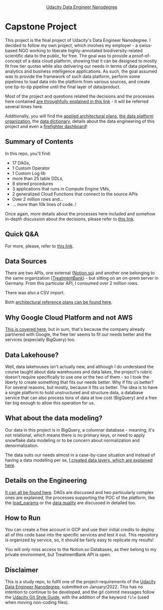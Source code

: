 

<p align="center"><a href="https://www.udacity.com/course/data-engineer-nanodegree--nd027">Udacity Data Engineer Nanodegree</a></p>

# Capstone Project

This project is the final project of Udacity's Data Engineer Nanodegree. I decided to follow my own project, which involves my employer - a swiss-based NGO working to liberate highly-annotated biodiversity-related scientific data to the public, for free. The goal was to provide a proof-of-concept of a data cloud platform, showing that it can be designed to mostly fit free tier quotas while also delivering our needs in terms of data pipelines, analytics and business intelligence applications. As such, the goal assumed was to provide the framework of such data platform, perform some pipelines to load data into the platform from various sources, and create one tip-to-tip pipeline until the final layer of data/product.

Most of the project and questions related the decisions and the processes here contained [are throughfully explained in this link](https://sites.google.com/view/guidoti-udacity-dend-capstone/) - it will be referred several times here.

Additionally, you will find the [applied architectural plans](https://sites.google.com/view/guidoti-udacity-dend-capstone/data-architecture/reference-plans?authuser=2), [the data platform organization](https://sites.google.com/view/guidoti-udacity-dend-capstone/data-architecture/platform-organization), the [data dictionary](https://sites.google.com/view/guidoti-udacity-dend-capstone/data-dictionary), details about the data engineering of this project and even a [firefighter dashboard](https://sites.google.com/view/guidoti-udacity-dend-capstone/firefighter)!

## Summary of Contents

In this repo, you'll find:
- 17 DAGs,
- 1 Custom Operator
- 1 Custom Log lib
- more than 25 table DDLs,
- 8 stored procedures
- 3 applications that runs in Compute Engine VMs,
- 2 generalized Cloud Functions that connect to the source APIs
- Over 2 million rows and...
- ... more than 10k lines of code..!

Once again, more details about the processes here included and somehow in-depth discussion about the decisions, please refer to [this link](https://sites.google.com/view/guidoti-udacity-dend-capstone/).

## Quick Q&A

For more, please, refer to [this link](https://sites.google.com/view/guidoti-udacity-dend-capstone/).

## Data Sources
There are two APIs, one external ([Notion.so](https://developers.notion.com/)) and another one belonging to the same organization ([TreatmentBank](https://tb.plazi.org/GgServer/dioStats)) - but sitting on an on-prem server in Germany. From this particular API, I consumed over 2 million rows.

There was also a CSV import.

Both [architectural reference plans can be found here](https://sites.google.com/view/guidoti-udacity-dend-capstone/data-architecture/reference-plans).


## Why Google Cloud Platform and not AWS
[This is covered here](https://sites.google.com/view/guidoti-udacity-dend-capstone/qa), but in sum, that's because the company already partnered with Google, the free tier seems to fit our needs better and the services (especially BigQuery) too.

## Data Lakehouse?
Well, data lakehouses isn't actually new, and although I do understand the course taught about data warehouses and data lakes, the project's rubric doesn't require specifically to use one or the two of them - so I took the liberty to create something that fits our needs better. Why if fits us better? For several reasons, but mostly, because it fits us better. The idea is to have a single platform to hold unstructured and structure data, a database service that can also process tons of data at low cost (BigQuery) and a free tier big enough to allow this operation for us.

## What about the data modeling?
Our data in this project is in BigQuery, a columnar database - meaning, it's not relational, which means there is no primary keys, or need to apply snowflake data modeling or to be concern about normalization and denormalization.

The data suits our needs almost in a case-by-case situation and instead of having a data modelling per se, [I created data layers, which are explained here](https://sites.google.com/view/guidoti-udacity-dend-capstone/data-architecture/platform-organization).

## Details on the Engineering
[It can all be found here](https://sites.google.com/view/guidoti-udacity-dend-capstone/data-engineering). DAGs are discussed and two particularly complex ones are explained, the processes supporting the POC of the platform, like the [load_params](https://sites.google.com/view/guidoti-udacity-dend-capstone/data-engineering/the-load_params-table?) or the [data quality](https://sites.google.com/view/guidoti-udacity-dend-capstone/data-engineering/data-quality) are discussed in detailed too.

## How to Run
You can create a free account in GCP and use their initial credits to deploy all of this code base into the specific services and test it out. This repository is organized by service, so, it should be fairly easy to replicate my results!

You will only miss access to the Notion.so Databases, as their belong to my private environment, but TreatmentBank API is open.


## Disclaimer
This is a study repo, to fulfil one of the project-requirements of the [Udacity Data Engineer Nanodegree](https://www.udacity.com/course/data-engineer-nanodegree--nd027), submitted on January/2022. This has no intention to continue to be developed, and the git commit messages follow the [Udacity Git Style Guide](https://udacity.github.io/git-styleguide/), with the addition of the keyword `file` (used when moving non-coding files).
